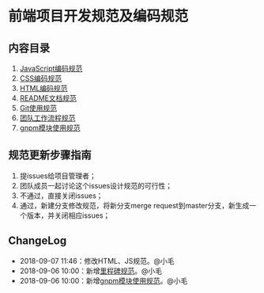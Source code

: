 # 前端项目开发规范及编码规范

## 内容目录

 1. [JavaScript编码规范](./javascript)
 1. [CSS编码规范](./css)
 1. [HTML编码规范](./html)
 1. [README文档规范](./readme)
 1. [Git使用规范](./git)
 1. [团队工作流程规范](./workflow)
 1. [gnpm模块使用规范](./gnpm)



## 规范更新步骤指南

 1. 提issues给项目管理者；
 2. 团队成员一起讨论这个issues设计规范的可行性；
 3. 不通过，直接关闭issues；
 4. 通过，新建分支修改规范，将新分支merge request到master分支，新生成一个版本，并关闭相应issues；


## ChangeLog

* 2018-09-07 11:46：修改HTML、JS规范。@小毛
* 2018-09-06 10:00：新增[里程碑规范](./workflow)。@小毛
* 2018-09-06 10:00：新增[gnpm模块使用规范](./gnpm)。@小毛
